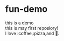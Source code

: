 fun-demo
========

this is a demo  
this is may first reposiory!  
I love :coffee,:pizza,and :dancer:.
